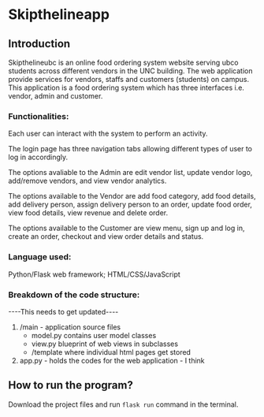 # Skipthelineapp 

## Introduction

Skipthelineubc is an online food ordering system website serving ubco students across different vendors in the UNC building. The web application provide services for vendors, staffs and customers (students) on campus. This application is a food ordering system which has three interfaces i.e. vendor, admin and customer. 

### Functionalities:

Each user can interact with the system to perform an activity.

The login page has three navigation tabs allowing different types of user to log in accordingly.

The options avaliable to the Admin are edit vendor list, update vendor logo, add/remove vendors, and view vendor analytics.

The options available to the Vendor are add food category, add food details, add delivery person, assign delivery person to an order, update food order, view food details, view revenue and delete order.

The options available to the Customer are view menu, sign up and log in, create an order, checkout and view order details and status.

### Language used:

Python/Flask web framework; HTML/CSS/JavaScript

### Breakdown of the code structure:

----This needs to get updated----
1. /main - application source files
   - model.py contains user model classes
   - view.py blueprint of web views in subclasses
   - /template where individual html pages get stored
1. app.py - holds the codes for the web application - I think

## How to run the program?

Download the project files and run `flask run` command in the terminal.
